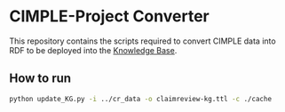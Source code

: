 # CIMPLE-Project Converter

This repository contains the scripts required to convert CIMPLE data into RDF to be deployed into the [Knowledge Base](https://github.com/CIMPLE-project/knowledge-base).

## How to run

```bash
python update_KG.py -i ../cr_data -o claimreview-kg.ttl -c ./cache
```